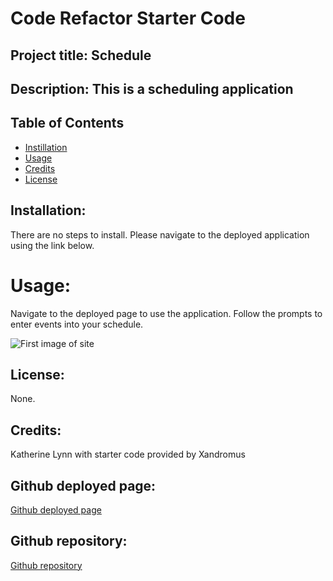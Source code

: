 # Code Refactor Starter Code

## Project title: Schedule

## Description: This is a scheduling application

## Table of Contents
* [Instillation](#installation)
* [Usage](#usage)
* [Credits](#credits)
* [License](#license)


## Installation:

There are no steps to install. Please navigate to the deployed application using the link below.


# Usage: 

Navigate to the deployed page to use the application. Follow the prompts to enter events into your schedule. 

![First image of site](./assets/images/)


## License: 

None. 


## Credits: 

Katherine Lynn with starter code provided by Xandromus

## Github deployed page: 

[Github deployed page](https://klynn726.github.io/calendar/)

## Github repository: 

[Github repository](https://github.com/klynn726/calendar)
